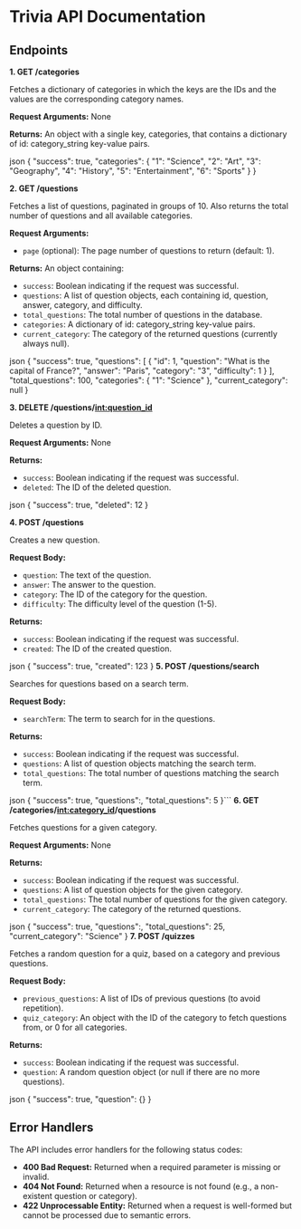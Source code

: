 # Trivia API Documentation

## Endpoints

**1. GET /categories**

Fetches a dictionary of categories in which the keys are the IDs and the values are the corresponding category names.

**Request Arguments:** None

**Returns:** An object with a single key, categories, that contains a dictionary of id: category_string key-value pairs.

json
{
  "success": true,
  "categories": {
    "1": "Science",
    "2": "Art",
    "3": "Geography",
    "4": "History",
    "5": "Entertainment",
    "6": "Sports"
  }
}

**2. GET /questions**

Fetches a list of questions, paginated in groups of 10. Also returns the total number of questions and all available categories.

**Request Arguments:**

*   `page` (optional): The page number of questions to return (default: 1).

**Returns:** An object containing:

*   `success`: Boolean indicating if the request was successful.
*   `questions`: A list of question objects, each containing id, question, answer, category, and difficulty.
*   `total_questions`: The total number of questions in the database.
*   `categories`: A dictionary of id: category_string key-value pairs.
*   `current_category`: The category of the returned questions (currently always null).

json
{
  "success": true,
  "questions": [
    {
      "id": 1,
      "question": "What is the capital of France?",
      "answer": "Paris",
      "category": "3",
      "difficulty": 1
    }
  ],
  "total_questions": 100,
  "categories": {
    "1": "Science"
  },
  "current_category": null
}

**3. DELETE /questions/<int:question_id>**

Deletes a question by ID.

**Request Arguments:** None

**Returns:**

*   `success`: Boolean indicating if the request was successful.
*   `deleted`: The ID of the deleted question.

json
{
  "success": true,
  "deleted": 12
}

**4. POST /questions**

Creates a new question.

**Request Body:**

*   `question`: The text of the question.
*   `answer`: The answer to the question.
*   `category`: The ID of the category for the question.
*   `difficulty`: The difficulty level of the question (1-5).

**Returns:**

*   `success`: Boolean indicating if the request was successful.
*   `created`: The ID of the created question.

json
{
  "success": true,
  "created": 123
}
**5. POST /questions/search**

Searches for questions based on a search term.

**Request Body:**

*   `searchTerm`: The term to search for in the questions.

**Returns:**

*   `success`: Boolean indicating if the request was successful.
*   `questions`: A list of question objects matching the search term.
*   `total_questions`: The total number of questions matching the search term.

json
{
  "success": true,
  "questions":,
  "total_questions": 5
}```
**6. GET /categories/<int:category_id>/questions**

Fetches questions for a given category.

**Request Arguments:** None

**Returns:**

*   `success`: Boolean indicating if the request was successful.
*   `questions`: A list of question objects for the given category.
*   `total_questions`: The total number of questions for the given category.
*   `current_category`: The category of the returned questions.

json
{
  "success": true,
  "questions":,
  "total_questions": 25,
  "current_category": "Science"
}
**7. POST /quizzes**

Fetches a random question for a quiz, based on a category and previous questions.

**Request Body:**

*   `previous_questions`: A list of IDs of previous questions (to avoid repetition).
*   `quiz_category`: An object with the ID of the category to fetch questions from, or 0 for all categories.

**Returns:**

*   `success`: Boolean indicating if the request was successful.
*   `question`: A random question object (or null if there are no more questions).

json
{
  "success": true,
  "question": {}
}
## Error Handlers

The API includes error handlers for the following status codes:

*   **400 Bad Request:** Returned when a required parameter is missing or invalid.
*   **404 Not Found:** Returned when a resource is not found (e.g., a non-existent question or category).
*   **422 Unprocessable Entity:** Returned when a request is well-formed but cannot be processed due to semantic errors.

